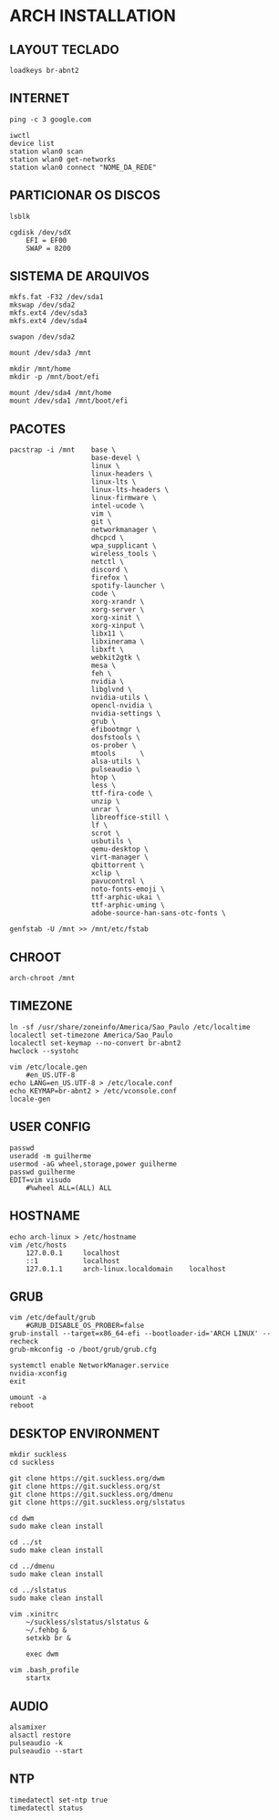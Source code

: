 # ARCH INSTALLATION

## LAYOUT TECLADO 
	loadkeys br-abnt2

## INTERNET
	ping -c 3 google.com

	iwctl
	device list
	station wlan0 scan
	station wlan0 get-networks
	station wlan0 connect "NOME_DA_REDE"

## PARTICIONAR OS DISCOS 
	lsblk
	
	cgdisk /dev/sdX 
		EFI = EF00
		SWAP = 8200

## SISTEMA DE ARQUIVOS
	mkfs.fat -F32 /dev/sda1
	mkswap /dev/sda2
	mkfs.ext4 /dev/sda3
	mkfs.ext4 /dev/sda4

	swapon /dev/sda2
	
	mount /dev/sda3 /mnt
	
	mkdir /mnt/home
	mkdir -p /mnt/boot/efi
	
	mount /dev/sda4 /mnt/home
	mount /dev/sda1 /mnt/boot/efi

## PACOTES
	pacstrap -i /mnt    base \ 
					    base-devel \
					    linux \
					    linux-headers \
					    linux-lts \
					    linux-lts-headers \
					    linux-firmware \
					    intel-ucode \
					    vim \
					    git \
					    networkmanager \
					    dhcpcd \
					    wpa_supplicant \
					    wireless_tools \
					    netctl \
					    discord \
					    firefox \
					    spotify-launcher \
					    code \
					    xorg-xrandr \
					    xorg-server \
					    xorg-xinit \
					    xorg-xinput \
					    libx11 \
					    libxinerama \
					    libxft \
					    webkit2gtk \
					    mesa \
					    feh \
					    nvidia \
					    libglvnd \
					    nvidia-utils \
					    opencl-nvidia \
					    nvidia-settings \
					    grub \
					    efibootmgr \
					    dosfstools \
					    os-prober \
					    mtools      \
					    alsa-utils \
					    pulseaudio \
					    htop \
					    less \
					    ttf-fira-code \
					    unzip \
					    unrar \
					    libreoffice-still \
					    lf \
					    scrot \
					    usbutils \
					    qemu-desktop \ 
					    virt-manager \
					    qbittorrent \
					    xclip \
					    pavucontrol \
                        noto-fonts-emoji \
                        ttf-arphic-ukai \
                        ttf-arphic-uming \
                        adobe-source-han-sans-otc-fonts \
		
	genfstab -U /mnt >> /mnt/etc/fstab
		

## CHROOT
    arch-chroot /mnt

## TIMEZONE
	ln -sf /usr/share/zoneinfo/America/Sao_Paulo /etc/localtime
	localectl set-timezone America/Sao_Paulo
	localectl set-keymap --no-convert br-abnt2
	hwclock --systohc

	vim /etc/locale.gen
		#en_US.UTF-8
	echo LANG=en_US.UTF-8 > /etc/locale.conf
	echo KEYMAP=br-abnt2 > /etc/vconsole.conf
	locale-gen

## USER CONFIG
	passwd
	useradd -m guilherme
	usermod -aG wheel,storage,power guilherme
	passwd guilherme
	EDIT=vim visudo
		#%wheel ALL=(ALL) ALL

## HOSTNAME
	echo arch-linux > /etc/hostname
	vim /etc/hosts
		127.0.0.1     localhost
		::1           localhost
		127.0.1.1     arch-linux.localdomain    localhost

## GRUB
	vim /etc/default/grub
		#GRUB_DISABLE_OS_PROBER=false	
	grub-install --target=x86_64-efi --bootloader-id='ARCH LINUX' --recheck
	grub-mkconfig -o /boot/grub/grub.cfg
	
	systemctl enable NetworkManager.service
	nvidia-xconfig
	exit
	
	umount -a
	reboot

## DESKTOP ENVIRONMENT
	mkdir suckless
	cd suckless

	git clone https://git.suckless.org/dwm
	git clone https://git.suckless.org/st
	git clone https://git.suckless.org/dmenu
	git clone https://git.suckless.org/slstatus

	cd dwm
	sudo make clean install

	cd ../st
	sudo make clean install

	cd ../dmenu
	sudo make clean install

	cd ../slstatus
	sudo make clean install

	vim .xinitrc
		~/suckless/slstatus/slstatus &
		~/.fehbg &
		setxkb br &

		exec dwm

	vim .bash_profile
		startx

## AUDIO
	alsamixer
	alsactl restore
	pulseaudio -k
	pulseaudio --start

## NTP
	timedatectl set-ntp true			
	timedatectl status
